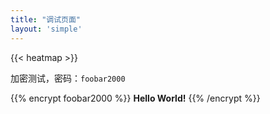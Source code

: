 ```yaml
---
title: "调试页面"
layout: 'simple'
---
```


{{< heatmap >}}

<script type="module">
    import { hatsu } from 'https://esm.sh/@kkna/preset-hatsu'
    import { openheart } from 'https://esm.sh/@kkna/preset-openheart'
    import { defineConfig } from 'https://esm.sh/@kkna/context'

    defineConfig({
        presets: [
            openheart({ endpoint: 'https://lab.imgb.space/api/openheart/' }),
            hatsu({ instance: 'https://hatsu-nightly-debug.hyp3r.link' }),
        ],
    })
</script>
<script type="module" src="https://esm.sh/@kkna/component-material"></script>
<kkna-material></kkna-material>

加密测试，密码：`foobar2000`

{{% encrypt foobar2000 %}}
**Hello World!**
{{% /encrypt %}}